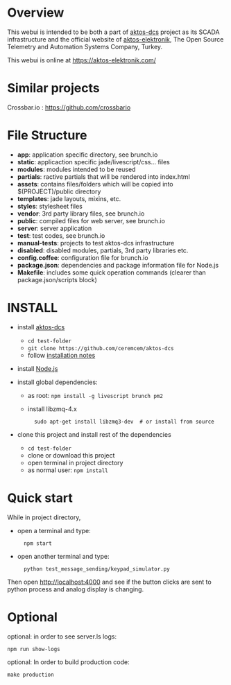 # Overview

This webui is intended to be both a part of [aktos-dcs](https://github.com/ceremcem/aktos-dcs) project as its SCADA infrastructure and the official website of [aktos-elektronik](https://aktos-elektronik.com), The Open Source Telemetry and Automation Systems Company, Turkey.

This webui is online at https://aktos-elektronik.com/

# Similar projects

Crossbar.io : https://github.com/crossbario

# File Structure

+ **app**:  application specific directory, see brunch.io
 + **static**: applicaction specific jade/livescript/css... files
 + **modules**: modules intended to be reused
 + **partials**: ractive partials that will be rendered into index.html
 + **assets**: contains files/folders which will be copied into $(PROJECT)/public directory
 + **templates**: jade layouts, mixins, etc.
 + **styles**: stylesheet files
+ **vendor**: 3rd party library files, see brunch.io
+ **public**: compiled files for web server, see brunch.io
+ **server**: server application
+ **test**: test codes, see brunch.io
+ **manual-tests**: projects to test aktos-dcs infrastructure
+ **disabled**: disabled modules, partials, 3rd party libraries etc.
+ **config.coffee**: configuration file for brunch.io
+ **package.json**: dependencies and package information file for Node.js
+ **Makefile**: includes some quick operation commands (clearer than package.json/scripts block)


# INSTALL

* install [aktos-dcs](https://github.com/ceremcem/aktos-dcs)

  * `cd test-folder`
  * `git clone https://github.com/ceremcem/aktos-dcs`
  * follow [installation notes](https://github.com/ceremcem/aktos-dcs/blob/master/README.md#install)

* install [Node.js](http://nodejs.org/)
* install global dependencies:

  * as root: `npm install -g livescript brunch pm2`
  * install libzmq-4.x

          sudo apt-get install libzmq3-dev  # or install from source

* clone this project and install rest of the dependencies

  * `cd test-folder`
  * clone or download this project
  * open terminal in project directory
  * as normal user: `npm install`

# Quick start

While in project directory,

* open a terminal and type:

        npm start

* open another terminal and type:

        python test_message_sending/keypad_simulator.py

Then open [http://localhost:4000](http://localhost:4000) and see if the button clicks are sent to python process and analog display is changing.


# Optional

optional: in order to see server.ls logs:

    npm run show-logs


optional: In order to build production code:

    make production
